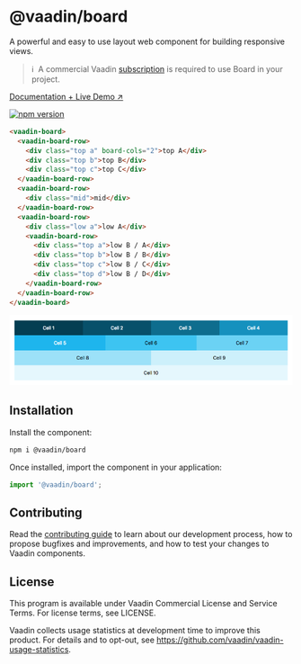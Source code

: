 # @vaadin/board

A powerful and easy to use layout web component for building responsive views.

> ℹ️&nbsp; A commercial Vaadin [subscription](https://vaadin.com/pricing) is required to use Board in your project.

[Documentation + Live Demo ↗](https://vaadin.com/docs/latest/components/board)

[![npm version](https://badgen.net/npm/v/@vaadin/board)](https://www.npmjs.com/package/@vaadin/board)

```html
<vaadin-board>
  <vaadin-board-row>
    <div class="top a" board-cols="2">top A</div>
    <div class="top b">top B</div>
    <div class="top c">top C</div>
  </vaadin-board-row>
  <vaadin-board-row>
    <div class="mid">mid</div>
  </vaadin-board-row>
  <vaadin-board-row>
    <div class="low a">low A</div>
    <vaadin-board-row>
      <div class="top a">low B / A</div>
      <div class="top b">low B / B</div>
      <div class="top c">low B / C</div>
      <div class="top d">low B / D</div>
    </vaadin-board-row>
  </vaadin-board-row>
</vaadin-board>
```

[<img src="https://raw.githubusercontent.com/vaadin/web-components/main/packages/board/screenshot.png" alt="Screenshot of vaadin-board">](https://vaadin.com/docs/latest/components/board)

## Installation

Install the component:

```sh
npm i @vaadin/board
```

Once installed, import the component in your application:

```js
import '@vaadin/board';
```

## Contributing

Read the [contributing guide](https://vaadin.com/docs/latest/contributing) to learn about our development process, how to propose bugfixes and improvements, and how to test your changes to Vaadin components.

## License

This program is available under Vaadin Commercial License and Service Terms. For license terms, see LICENSE.

Vaadin collects usage statistics at development time to improve this product.
For details and to opt-out, see https://github.com/vaadin/vaadin-usage-statistics.
